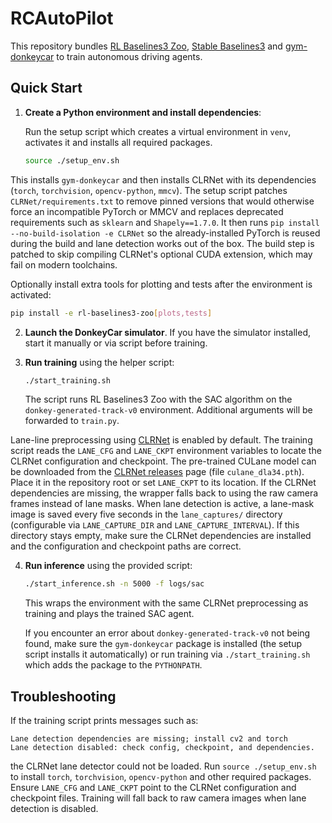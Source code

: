 # RCAutoPilot

This repository bundles [RL Baselines3 Zoo](https://github.com/DLR-RM/rl-baselines3-zoo), [Stable Baselines3](https://github.com/DLR-RM/stable-baselines3) and [gym-donkeycar](https://github.com/tawnkramer/gym-donkeycar) to train autonomous driving agents.

## Quick Start

1. **Create a Python environment and install dependencies**:

   Run the setup script which creates a virtual environment in `venv`, activates
   it and installs all required packages.

   ```bash
   source ./setup_env.sh
   ```

  This installs `gym-donkeycar` and then installs CLRNet with its dependencies
  (`torch`, `torchvision`, `opencv-python`, `mmcv`). The setup script patches
  `CLRNet/requirements.txt` to remove pinned versions that would otherwise
  force an incompatible PyTorch or MMCV and replaces deprecated requirements
  such as `sklearn` and `Shapely==1.7.0`. It then runs
  `pip install --no-build-isolation -e CLRNet` so the already-installed
  PyTorch is reused during the build and lane detection works out of the box.
  The build step is patched to skip compiling CLRNet's optional CUDA extension,
  which may fail on modern toolchains.

   Optionally install extra tools for plotting and tests after the environment
   is activated:

   ```bash
   pip install -e rl-baselines3-zoo[plots,tests]
   ```

2. **Launch the DonkeyCar simulator**. If you have the simulator installed, start it manually or via script before training.

3. **Run training** using the helper script:

   ```bash
   ./start_training.sh
   ```

   The script runs RL Baselines3 Zoo with the SAC algorithm on the `donkey-generated-track-v0` environment. Additional arguments will be forwarded to `train.py`.

  Lane-line preprocessing using [CLRNet](https://github.com/Turoad/CLRNet) is enabled by default. The training
  script reads the `LANE_CFG` and `LANE_CKPT` environment variables to locate the CLRNet configuration and
  checkpoint. The pre-trained CULane model can be downloaded from the
  [CLRNet releases](https://github.com/Turoad/CLRNet/releases) page (file `culane_dla34.pth`).
  Place it in the repository root or set `LANE_CKPT` to its location. If the CLRNet
  dependencies are missing, the wrapper falls back to using the raw camera frames instead of lane masks.
 When lane detection is active, a lane-mask image is saved every five seconds in the `lane_captures/` directory
  (configurable via `LANE_CAPTURE_DIR` and `LANE_CAPTURE_INTERVAL`). If this directory stays empty, make sure the
  CLRNet dependencies are installed and the configuration and checkpoint paths are correct.

4. **Run inference** using the provided script:

   ```bash
   ./start_inference.sh -n 5000 -f logs/sac
   ```

   This wraps the environment with the same CLRNet preprocessing as training and plays the trained SAC agent.

   If you encounter an error about `donkey-generated-track-v0` not being found,
   make sure the `gym-donkeycar` package is installed (the setup script installs
   it automatically) or run training via `./start_training.sh` which adds the
   package to the `PYTHONPATH`.

## Troubleshooting

If the training script prints messages such as:

```
Lane detection dependencies are missing; install cv2 and torch
Lane detection disabled: check config, checkpoint, and dependencies.
```

the CLRNet lane detector could not be loaded. Run `source ./setup_env.sh` to
install `torch`, `torchvision`, `opencv-python` and other required packages.
Ensure `LANE_CFG` and `LANE_CKPT` point to the CLRNet configuration and
checkpoint files. Training will fall back to raw camera images when lane
detection is disabled.

